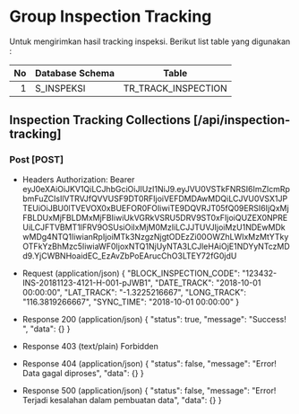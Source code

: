 # Group Inspection Tracking

Untuk mengirimkan hasil tracking inspeksi. Berikut list table yang digunakan :

No | Database Schema | Table
--:| ---- | -----------
 1 | S_INSPEKSI  | TR_TRACK_INSPECTION

## Inspection Tracking Collections [/api/inspection-tracking]

### Post [POST]

+ Headers
	Authorization: Bearer eyJ0eXAiOiJKV1QiLCJhbGciOiJIUzI1NiJ9.eyJVU0VSTkFNRSI6ImZlcmRpbmFuZCIsIlVTRVJfQVVUSF9DT0RFIjoiVEFDMDAwMDQiLCJVU0VSX1JPTEUiOiJBU0lTVEVOX0xBUEFOR0FOIiwiTE9DQVRJT05fQ09ERSI6IjQxMjFBLDUxMjFBLDMxMjFBIiwiUkVGRkVSRU5DRV9ST0xFIjoiQUZEX0NPREUiLCJFTVBMT1lFRV9OSUsiOiIxMjM0MzIiLCJJTUVJIjoiMzU1NDEwMDkwMDg4NTQ1IiwianRpIjoiMTk3NzgzNjgtODEzZi00OWZhLWIxMzMtYTkyOTFkYzBhMzc5IiwiaWF0IjoxNTQ1NjUyNTA3LCJleHAiOjE1NDYyNTczMDd9.YjCWBNHoaidEC_EzAvZbPoEArucChO3LTEY72fG0jdU

+ Request (application/json)
	{
		"BLOCK_INSPECTION_CODE": "123432-INS-20181123-4121-H-001-pJWB1",
		"DATE_TRACK": "2018-10-01 00:00:00",
		"LAT_TRACK": "-1.3225216667",
		"LONG_TRACK": "116.3819266667",
		"SYNC_TIME": "2018-10-01 00:00:00"
	}

+ Response 200 (application/json)
	{
		"status": true,
		"message": "Success! ",
		"data": {}
	}
+ Response 403 (text/plain)
	Forbidden

+ Response 404 (application/json)
	{
		"status": false,
		"message": "Error! Data gagal diproses",
		"data": {}
	}

+ Response 500 (application/json)
	{
		"status": false,
		"message": "Error! Terjadi kesalahan dalam pembuatan data",
		"data": {}
	}